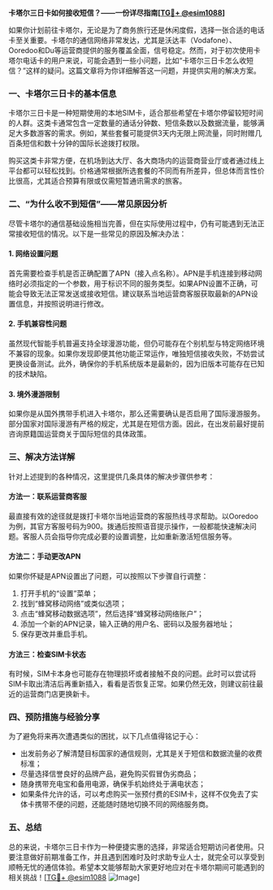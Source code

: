 **卡塔尔三日卡如何接收短信？——一份详尽指南[[TG💪+ @esim1088](https://t.me/s/esim1088)]**

如果你计划前往卡塔尔，无论是为了商务旅行还是休闲度假，选择一张合适的电话卡至关重要。卡塔尔的通信网络非常发达，尤其是沃达丰（Vodafone）、Ooredoo和Du等运营商提供的服务覆盖全面，信号稳定。然而，对于初次使用卡塔尔电话卡的用户来说，可能会遇到一些小问题，比如“卡塔尔三日卡怎么收短信？”这样的疑问。这篇文章将为你详细解答这一问题，并提供实用的解决方案。

### 一、卡塔尔三日卡的基本信息

卡塔尔三日卡是一种短期使用的本地SIM卡，适合那些希望在卡塔尔停留较短时间的人群。这类卡通常包含一定数量的通话分钟数、短信条数以及数据流量，能够满足大多数游客的需求。例如，某些套餐可能提供3天内无限上网流量，同时附赠几百条短信和数十分钟的国际长途拨打权限。

购买这类卡非常方便，在机场到达大厅、各大商场内的运营商营业厅或者通过线上平台都可以轻松找到。价格通常根据所选套餐的不同而有所差异，但总体而言性价比很高，尤其适合预算有限或仅需短暂通讯需求的旅客。

### 二、“为什么收不到短信”——常见原因分析

尽管卡塔尔的通信基础设施相当完善，但在实际使用过程中，仍有可能遇到无法正常接收短信的情况。以下是一些常见的原因及解决办法：

#### 1. 网络设置问题
首先需要检查手机是否正确配置了APN（接入点名称）。APN是手机连接到移动网络时必须指定的一个参数，用于标识不同的服务类型。如果APN设置不正确，可能会导致无法正常发送或接收短信。建议联系当地运营商客服获取最新的APN设置信息，并按照说明进行修改。

#### 2. 手机兼容性问题
虽然现代智能手机普遍支持全球漫游功能，但仍可能存在个别机型与特定网络环境不兼容的现象。如果你发现即便其他功能正常运作，唯独短信接收失败，不妨尝试更换设备测试。此外，确保你的手机系统版本是最新的，因为旧版本可能存在已知的技术缺陷。

#### 3. 境外漫游限制
如果你是从国外携带手机进入卡塔尔，那么还需要确认是否启用了国际漫游服务。部分国家对国际漫游有严格的规定，尤其是在短信方面。因此，在出发前最好提前咨询原籍国运营商关于国际短信的具体政策。

### 三、解决方法详解

针对上述提到的各种情况，这里提供几条具体的解决步骤供参考：

#### 方法一：联系运营商客服
最直接有效的途径就是拨打卡塔尔当地运营商的客服热线寻求帮助。以Ooredoo为例，其官方客服号码为900。拨通后按照语音提示操作，一般都能快速解决问题。客服人员会指导你完成必要的设置调整，比如重新激活短信服务等。

#### 方法二：手动更改APN
如果你怀疑是APN设置出了问题，可以按照以下步骤自行调整：
1. 打开手机的“设置”菜单；
2. 找到“蜂窝移动网络”或类似选项；
3. 点击“蜂窝移动数据选项”，然后选择“蜂窝移动网络账户”；
4. 添加一个新的APN记录，输入正确的用户名、密码以及服务器地址；
5. 保存更改并重启手机。

#### 方法三：检查SIM卡状态
有时候，SIM卡本身也可能存在物理损坏或者接触不良的问题。此时可以尝试将SIM卡取出清洁后再重新插入，看看是否恢复正常。如果仍然无效，则建议前往最近的运营商门店更换新卡。

### 四、预防措施与经验分享

为了避免将来再次遭遇类似的困扰，以下几点值得铭记于心：
- 出发前务必了解清楚目标国家的通信规则，尤其是关于短信和数据流量的收费标准；
- 尽量选择信誉良好的品牌产品，避免购买假冒伪劣商品；
- 随身携带充电宝和备用电源，确保手机始终处于满电状态；
- 如果条件允许的话，可以考虑购买一张预付费的ESIM卡，这样不仅免去了实体卡携带不便的问题，还能随时随地切换不同的网络服务商。

### 五、总结

总的来说，卡塔尔三日卡作为一种便捷实惠的选择，非常适合短期访问者使用。只要注意做好前期准备工作，并且遇到困难时及时求助专业人士，就完全可以享受到顺畅无忧的通信体验。希望本文能够帮助大家更好地应对在卡塔尔期间可能遇到的相关挑战！[[TG💪+ @esim1088](https://t.me/s/esim1088) ![Image](https://i.postimg.cc/4NQfJmqS/Snipaste-2025-05-13-00-14-12.png)]